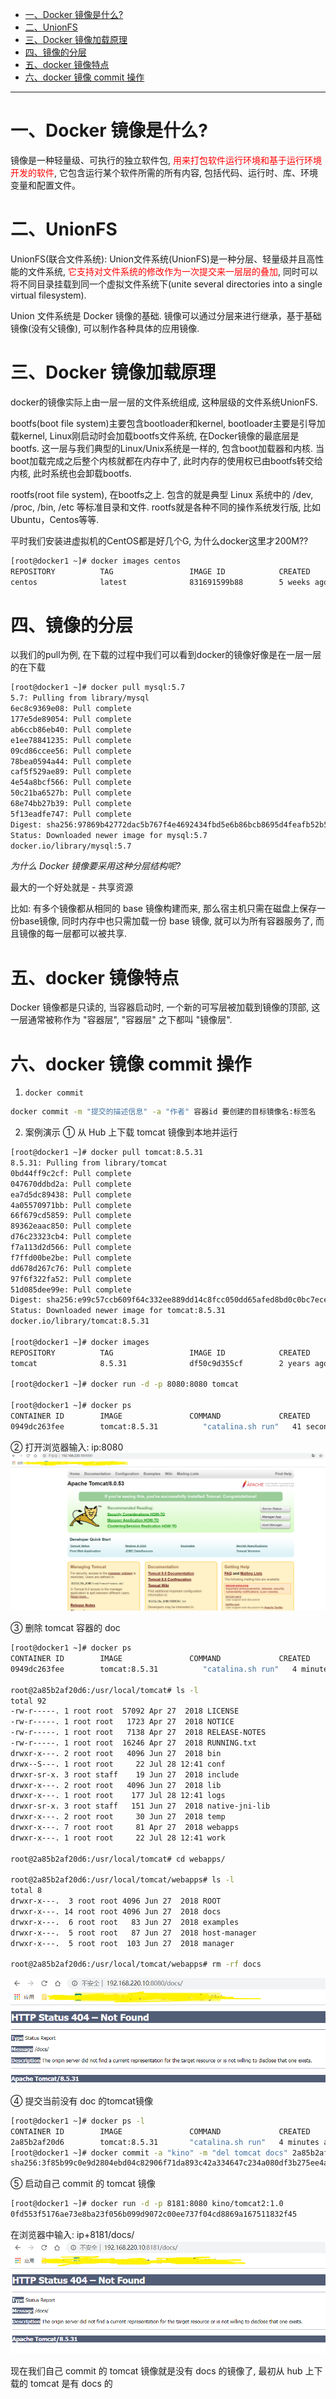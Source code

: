 
* [一、Docker 镜像是什么?](#%E4%B8%80docker-%E9%95%9C%E5%83%8F%E6%98%AF%E4%BB%80%E4%B9%88)
* [二、UnionFS](#%E4%BA%8Cunionfs)
* [三、Docker 镜像加载原理](#%E4%B8%89docker-%E9%95%9C%E5%83%8F%E5%8A%A0%E8%BD%BD%E5%8E%9F%E7%90%86)
* [四、镜像的分层](#%E5%9B%9B%E9%95%9C%E5%83%8F%E7%9A%84%E5%88%86%E5%B1%82)
* [五、docker 镜像特点](#%E4%BA%94docker-%E9%95%9C%E5%83%8F%E7%89%B9%E7%82%B9)
* [六、docker 镜像 commit 操作](#%E5%85%ADdocker-%E9%95%9C%E5%83%8F-commit-%E6%93%8D%E4%BD%9C)

----
# 一、Docker 镜像是什么?
镜像是一种轻量级、可执行的独立软件包, <font color='red'>用来打包软件运行环境和基于运行环境开发的软件</font>, 它包含运行某个软件所需的所有内容, 包括代码、运行时、库、环境变量和配置文件。

# 二、UnionFS
UnionFS(联合文件系统): Union文件系统(UnionFS)是一种分层、轻量级并且高性能的文件系统, <font color='red'>它支持对文件系统的修改作为一次提交来一层层的叠加</font>, 同时可以将不同目录挂载到同一个虚拟文件系统下(unite several directories into a single virtual filesystem).

Union 文件系统是 Docker 镜像的基础. 镜像可以通过分层来进行继承，基于基础镜像(没有父镜像), 可以制作各种具体的应用镜像.


# 三、Docker 镜像加载原理
docker的镜像实际上由一层一层的文件系统组成, 这种层级的文件系统UnionFS.

bootfs(boot file system)主要包含bootloader和kernel, bootloader主要是引导加载kernel, Linux刚启动时会加载bootfs文件系统, 在Docker镜像的最底层是bootfs. 这一层与我们典型的Linux/Unix系统是一样的, 包含boot加载器和内核. 当boot加载完成之后整个内核就都在内存中了, 此时内存的使用权已由bootfs转交给内核, 此时系统也会卸载bootfs.

rootfs(root file system), 在bootfs之上. 包含的就是典型 Linux 系统中的 /dev, /proc, /bin, /etc 等标准目录和文件. rootfs就是各种不同的操作系统发行版, 比如Ubuntu，Centos等等.

平时我们安装进虚拟机的CentOS都是好几个G, 为什么docker这里才200M??

```bash
[root@docker1 ~]# docker images centos
REPOSITORY          TAG                 IMAGE ID            CREATED             SIZE
centos              latest              831691599b88        5 weeks ago         215MB
```

# 四、镜像的分层
以我们的pull为例, 在下载的过程中我们可以看到docker的镜像好像是在一层一层的在下载

```bash
[root@docker1 ~]# docker pull mysql:5.7
5.7: Pulling from library/mysql
6ec8c9369e08: Pull complete 
177e5de89054: Pull complete 
ab6ccb86eb40: Pull complete 
e1ee78841235: Pull complete 
09cd86ccee56: Pull complete 
78bea0594a44: Pull complete 
caf5f529ae89: Pull complete 
4e54a8bcf566: Pull complete 
50c21ba6527b: Pull complete 
68e74bb27b39: Pull complete 
5f13eadfe747: Pull complete 
Digest: sha256:97869b42772dac5b767f4e4692434fbd5e6b86bcb8695d4feafb52b59fe9ae24
Status: Downloaded newer image for mysql:5.7
docker.io/library/mysql:5.7
```

*为什么 Docker 镜像要采用这种分层结构呢?*

最大的一个好处就是 - 共享资源
 
比如: 有多个镜像都从相同的 base 镜像构建而来, 那么宿主机只需在磁盘上保存一份base镜像, 同时内存中也只需加载一份 base 镜像, 就可以为所有容器服务了, 而且镜像的每一层都可以被共享. 


# 五、docker 镜像特点
Docker 镜像都是只读的, 当容器启动时, 一个新的可写层被加载到镜像的顶部, 这一层通常被称作为 "容器层", "容器层" 之下都叫 "镜像层". 


# 六、docker 镜像 commit 操作
1. `docker commit`
```bash
docker commit -m "提交的描述信息" -a "作者" 容器id 要创建的目标镜像名:标签名
```

2. 案例演示
① 从 Hub 上下载 tomcat 镜像到本地并运行
```bash
[root@docker1 ~]# docker pull tomcat:8.5.31
8.5.31: Pulling from library/tomcat
0bd44ff9c2cf: Pull complete 
047670ddbd2a: Pull complete 
ea7d5dc89438: Pull complete 
4a05570971bb: Pull complete 
66f679cd5859: Pull complete 
89362eaac850: Pull complete 
d76c23323cb4: Pull complete 
f7a113d2d566: Pull complete 
f7ffd00be2be: Pull complete 
dd678d267c76: Pull complete 
97f6f322fa52: Pull complete 
51d085dee99e: Pull complete 
Digest: sha256:e99c57ccb609f64c332ee889dd14c8fcc050dd65afed8bd0c0bc7ece1e4ad2cd
Status: Downloaded newer image for tomcat:8.5.31
docker.io/library/tomcat:8.5.31

[root@docker1 ~]# docker images
REPOSITORY          TAG                 IMAGE ID            CREATED             SIZE
tomcat              8.5.31              df50c9d355cf        2 years ago         463MB

[root@docker1 ~]# docker run -d -p 8080:8080 tomcat

[root@docker1 ~]# docker ps
CONTAINER ID        IMAGE               COMMAND             CREATED             STATUS              PORTS                    NAMES
0949dc263fee        tomcat:8.5.31          "catalina.sh run"   41 seconds ago      Up 40 seconds       0.0.0.0:8080->8080/tcp   optimistic_jang
```

② 打开浏览器输入: ip:8080
![tomcat](../../img/docker/docker镜像/tomcat删除doc前的启动.png)

③ 删除 tomcat 容器的 doc
```bash
[root@docker1 ~]# docker ps
CONTAINER ID        IMAGE               COMMAND             CREATED             STATUS              PORTS                    NAMES
0949dc263fee        tomcat:8.5.31          "catalina.sh run"   4 minutes ago       Up 3 minutes        0.0.0.0:8080->8080/tcp   optimistic_jang

root@2a85b2af20d6:/usr/local/tomcat# ls -l
total 92
-rw-r-----. 1 root root  57092 Apr 27  2018 LICENSE
-rw-r-----. 1 root root   1723 Apr 27  2018 NOTICE
-rw-r-----. 1 root root   7138 Apr 27  2018 RELEASE-NOTES
-rw-r-----. 1 root root  16246 Apr 27  2018 RUNNING.txt
drwxr-x---. 2 root root   4096 Jun 27  2018 bin
drwx--S---. 1 root root     22 Jul 28 12:41 conf
drwxr-sr-x. 3 root staff    19 Jun 27  2018 include
drwxr-x---. 2 root root   4096 Jun 27  2018 lib
drwxr-x---. 1 root root    177 Jul 28 12:41 logs
drwxr-sr-x. 3 root staff   151 Jun 27  2018 native-jni-lib
drwxr-x---. 2 root root     30 Jun 27  2018 temp
drwxr-x---. 7 root root     81 Apr 27  2018 webapps
drwxr-x---. 1 root root     22 Jul 28 12:41 work

root@2a85b2af20d6:/usr/local/tomcat# cd webapps/

root@2a85b2af20d6:/usr/local/tomcat/webapps# ls -l
total 8
drwxr-x---.  3 root root 4096 Jun 27  2018 ROOT
drwxr-x---. 14 root root 4096 Jun 27  2018 docs
drwxr-x---.  6 root root   83 Jun 27  2018 examples
drwxr-x---.  5 root root   87 Jun 27  2018 host-manager
drwxr-x---.  5 root root  103 Jun 27  2018 manager

root@2a85b2af20d6:/usr/local/tomcat/webapps# rm -rf docs
```
![tomcat](../../img/docker/docker镜像/tomcat删除doc后的启动.png)

④ 提交当前没有 doc 的tomcat镜像
```bash
[root@docker1 ~]# docker ps -l
CONTAINER ID        IMAGE               COMMAND             CREATED             STATUS              PORTS                    NAMES
2a85b2af20d6        tomcat:8.5.31       "catalina.sh run"   4 minutes ago       Up 4 minutes        0.0.0.0:8080->8080/tcp   peaceful_khorana
[root@docker1 ~]# docker commit -a "kino" -m "del tomcat docs" 2a85b2af20d6 kino/tomcat2:1.0
sha256:3f85b99c0e9d2804ebd04c82906f71da893c42a334647c234a080df3b275ee4a
```

⑤ 启动自己 commit 的 tomcat 镜像
```bash
[root@docker1 ~]# docker run -d -p 8181:8080 kino/tomcat2:1.0
0fd553f5176ae73e8ba23f056b099d9072c00ee737f04cd8869a167511832f45
```
在浏览器中输入: ip+8181/docs/
![tomcat](../../img/docker/docker镜像/mytomcat.png)

现在我们自己 commit 的 tomcat 镜像就是没有 docs 的镜像了, 最初从 hub 上下载的 tomcat 是有 docs 的